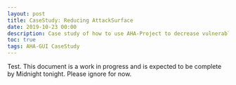 ```yaml
---
layout: post
title: CaseStudy: Reducing AttackSurface
date: 2019-10-23 00:00
description: Case study of how to use AHA-Project to decrease vulnerable attack surface.
toc: true
tags: AHA-GUI CaseStudy
---
```


Test. This document is a work in progress and is expected to be complete by Midnight tonight. Please ignore for now.